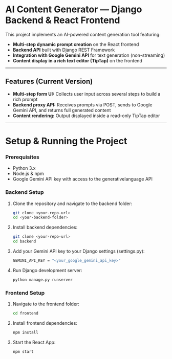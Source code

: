# AI Content Generator — Django Backend & React Frontend

This project implements an AI-powered content generation tool featuring:

- **Multi-step dynamic prompt creation** on the React frontend
- **Backend API** built with Django REST Framework
- **Integration with Google Gemini API** for text generation (non-streaming)
- **Content display in a rich text editor (TipTap)** on the frontend

---

## Features (Current Version)

- **Multi-step form UI:** Collects user input across several steps to build a rich prompt
- **Backend proxy API:** Receives prompts via POST, sends to Google Gemini API, and returns full generated content
- **Content rendering:** Output displayed inside a read-only TipTap editor

---

# Setup & Running the Project

### Prerequisites
- Python 3.x
- Node.js & npm
- Google Gemini API key with access to the generativelanguage API

### Backend Setup

1. Clone the repository and navigate to the backend folder:
   ```bash
   git clone <your-repo-url>
   cd <your-backend-folder>
   ```
2. Install backend dependencies:
   ```bash
   git clone <your-repo-url>
   cd backend
   ```
3. Add your Gemini API key to your Django settings (settings.py):
   ```bash
   GEMINI_API_KEY = "<your_google_gemini_api_key>"
   ```

4. Run Django development server:
   ```bash
   python manage.py runserver
   ```

### Frontend Setup
1. Navigate to the frontend folder:
   ```bash
   cd frontend
   ```
2. Install frontend dependencies:
   ```bash
   npm install
   ```
3. Start the React App:
   ```bash
   npm start
   ```




 





